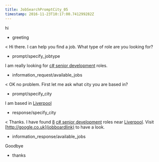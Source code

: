 ```yaml
---
title: JobSearchPromptCity_05
timestamp: 2016-11-23T10:17:00.741299282Z
---
```


hi
* greeting

< Hi there. I can help you find a job. What type of role are you looking for?
* prompt/specify_jobtype

I am really looking for [c# senior development](jobrole) roles.
* information_request/available_jobs

< OK no problem. First let me ask what city you are based in?
* prompt/specify_city

I am based in [Liverpool](city)
* response/specify_city

< Thanks. I have found [8](jobcount) [c# senior development](jobrole) roles near [Liverpool](city). Visit [http://google.co.uk](jobboardlink) to have a look.
* information_response/available_jobs

Goodbye
* thanks
